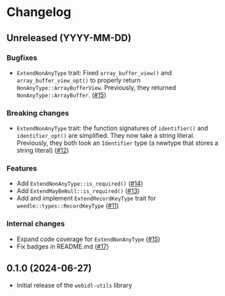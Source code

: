 # Changelog

## Unreleased (YYYY-MM-DD)

### Bugfixes
- `ExtendNonAnyType` trait:  Fixed `array_buffer_view()` and `array_buffer_view_opt()` to properly return `NonAnyType::ArrayBufferView`. Previously, they returned `NonAnyType::ArrayBuffer`. ([#15](https://github.com/neoncitylights/webidl-utils/pull/15))

### Breaking changes
- `ExtendNonAnyType` trait: the function signatures of `identifier()` and `identifier_opt()` are simplified. They now take a string literal. Previously, they both took an `Identifier` type (a newtype that stores a string literal) ([#12](https://github.com/neoncitylights/webidl-utils/pull/12))

### Features
- Add `ExtendNonAnyType::is_required()` ([#14](https://github.com/neoncitylights/webidl-utils/pull/14))
- Add `ExtendMayBeNull::is_required()` ([#13](https://github.com/neoncitylights/webidl-utils/pull/13))
- Add and implement `ExtendRecordKeyType` trait for `weedle::types::RecordKeyType` ([#11](https://github.com/neoncitylights/webidl-utils/pull/11))

### Internal changes
- Expand code coverage for `ExtendNonAnyType` ([#15](https://github.com/neoncitylights/webidl-utils/pull/15))
- Fix badges in README.md ([#17](https://github.com/neoncitylights/webidl-utils/pull/17))

## 0.1.0 (2024-06-27)

- Initial release of the `webidl-utils` library
